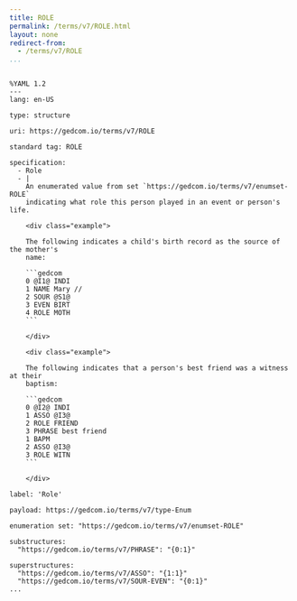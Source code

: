 ```yaml
---
title: ROLE
permalink: /terms/v7/ROLE.html
layout: none
redirect-from:
  - /terms/v7/ROLE
...
```


```

%YAML 1.2
---
lang: en-US

type: structure

uri: https://gedcom.io/terms/v7/ROLE

standard tag: ROLE

specification:
  - Role
  - |
    An enumerated value from set `https://gedcom.io/terms/v7/enumset-ROLE`
    indicating what role this person played in an event or person's life.
    
    <div class="example">
    
    The following indicates a child's birth record as the source of the mother's
    name:
    
    ```gedcom
    0 @I1@ INDI
    1 NAME Mary //
    2 SOUR @S1@
    3 EVEN BIRT
    4 ROLE MOTH
    ```
    
    </div>
    
    <div class="example">
    
    The following indicates that a person's best friend was a witness at their
    baptism:
    
    ```gedcom
    0 @I2@ INDI
    1 ASSO @I3@
    2 ROLE FRIEND
    3 PHRASE best friend
    1 BAPM
    2 ASSO @I3@
    3 ROLE WITN
    ```
    
    </div>

label: 'Role'

payload: https://gedcom.io/terms/v7/type-Enum

enumeration set: "https://gedcom.io/terms/v7/enumset-ROLE"

substructures:
  "https://gedcom.io/terms/v7/PHRASE": "{0:1}"

superstructures:
  "https://gedcom.io/terms/v7/ASSO": "{1:1}"
  "https://gedcom.io/terms/v7/SOUR-EVEN": "{0:1}"
...

```
